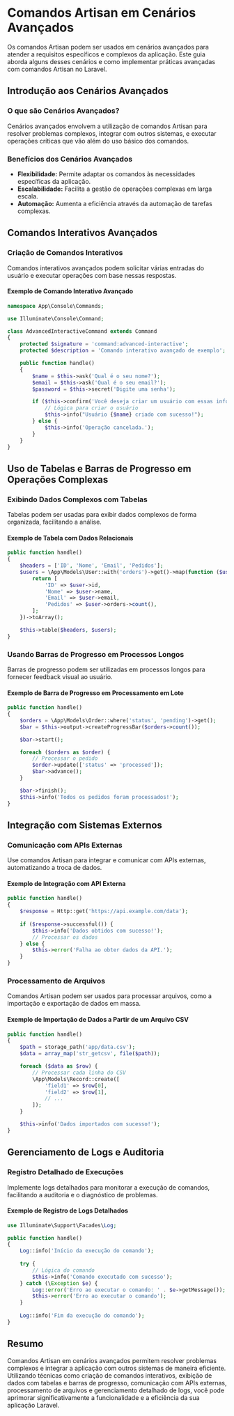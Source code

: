 # Comandos Artisan em Cenários Avançados

Os comandos Artisan podem ser usados em cenários avançados para atender a requisitos específicos e complexos da aplicação. Este guia aborda alguns desses cenários e como implementar práticas avançadas com comandos Artisan no Laravel.

## Introdução aos Cenários Avançados

### O que são Cenários Avançados?

Cenários avançados envolvem a utilização de comandos Artisan para resolver problemas complexos, integrar com outros sistemas, e executar operações críticas que vão além do uso básico dos comandos.

### Benefícios dos Cenários Avançados

- **Flexibilidade:** Permite adaptar os comandos às necessidades específicas da aplicação.
- **Escalabilidade:** Facilita a gestão de operações complexas em larga escala.
- **Automação:** Aumenta a eficiência através da automação de tarefas complexas.

## Comandos Interativos Avançados

### Criação de Comandos Interativos

Comandos interativos avançados podem solicitar várias entradas do usuário e executar operações com base nessas respostas.

#### Exemplo de Comando Interativo Avançado

```php
namespace App\Console\Commands;

use Illuminate\Console\Command;

class AdvancedInteractiveCommand extends Command
{
    protected $signature = 'command:advanced-interactive';
    protected $description = 'Comando interativo avançado de exemplo';

    public function handle()
    {
        $name = $this->ask('Qual é o seu nome?');
        $email = $this->ask('Qual é o seu email?');
        $password = $this->secret('Digite uma senha');

        if ($this->confirm('Você deseja criar um usuário com essas informações?')) {
            // Lógica para criar o usuário
            $this->info("Usuário {$name} criado com sucesso!");
        } else {
            $this->info('Operação cancelada.');
        }
    }
}
```

## Uso de Tabelas e Barras de Progresso em Operações Complexas

### Exibindo Dados Complexos com Tabelas

Tabelas podem ser usadas para exibir dados complexos de forma organizada, facilitando a análise.

#### Exemplo de Tabela com Dados Relacionais

```php
public function handle()
{
    $headers = ['ID', 'Nome', 'Email', 'Pedidos'];
    $users = \App\Models\User::with('orders')->get()->map(function ($user) {
        return [
            'ID' => $user->id,
            'Nome' => $user->name,
            'Email' => $user->email,
            'Pedidos' => $user->orders->count(),
        ];
    })->toArray();

    $this->table($headers, $users);
}
```

### Usando Barras de Progresso em Processos Longos

Barras de progresso podem ser utilizadas em processos longos para fornecer feedback visual ao usuário.

#### Exemplo de Barra de Progresso em Processamento em Lote

```php
public function handle()
{
    $orders = \App\Models\Order::where('status', 'pending')->get();
    $bar = $this->output->createProgressBar($orders->count());

    $bar->start();

    foreach ($orders as $order) {
        // Processar o pedido
        $order->update(['status' => 'processed']);
        $bar->advance();
    }

    $bar->finish();
    $this->info('Todos os pedidos foram processados!');
}
```

## Integração com Sistemas Externos

### Comunicação com APIs Externas

Use comandos Artisan para integrar e comunicar com APIs externas, automatizando a troca de dados.

#### Exemplo de Integração com API Externa

```php
public function handle()
{
    $response = Http::get('https://api.example.com/data');
    
    if ($response->successful()) {
        $this->info('Dados obtidos com sucesso!');
        // Processar os dados
    } else {
        $this->error('Falha ao obter dados da API.');
    }
}
```

### Processamento de Arquivos

Comandos Artisan podem ser usados para processar arquivos, como a importação e exportação de dados em massa.

#### Exemplo de Importação de Dados a Partir de um Arquivo CSV

```php
public function handle()
{
    $path = storage_path('app/data.csv');
    $data = array_map('str_getcsv', file($path));

    foreach ($data as $row) {
        // Processar cada linha do CSV
        \App\Models\Record::create([
            'field1' => $row[0],
            'field2' => $row[1],
            // ...
        ]);
    }

    $this->info('Dados importados com sucesso!');
}
```

## Gerenciamento de Logs e Auditoria

### Registro Detalhado de Execuções

Implemente logs detalhados para monitorar a execução de comandos, facilitando a auditoria e o diagnóstico de problemas.

#### Exemplo de Registro de Logs Detalhados

```php
use Illuminate\Support\Facades\Log;

public function handle()
{
    Log::info('Início da execução do comando');
    
    try {
        // Lógica do comando
        $this->info('Comando executado com sucesso');
    } catch (\Exception $e) {
        Log::error('Erro ao executar o comando: ' . $e->getMessage());
        $this->error('Erro ao executar o comando');
    }
    
    Log::info('Fim da execução do comando');
}
```

## Resumo

Comandos Artisan em cenários avançados permitem resolver problemas complexos e integrar a aplicação com outros sistemas de maneira eficiente. Utilizando técnicas como criação de comandos interativos, exibição de dados com tabelas e barras de progresso, comunicação com APIs externas, processamento de arquivos e gerenciamento detalhado de logs, você pode aprimorar significativamente a funcionalidade e a eficiência da sua aplicação Laravel.
